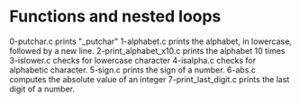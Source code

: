 # Functions and nested loops
0-putchar.c prints "\_putchar"
1-alphabet.c prints the alphabet, in lowercase, followed by a new line.
2-print_alphabet_x10.c prints the alphabet 10 times
3-islower.c checks for lowercase character
4-isalpha.c checks for alphabetic character.
5-sign.c prints the sign of a number.
6-abs.c computes the absolute value of an integer
7-print_last_digit.c prints the last digit of a number.

